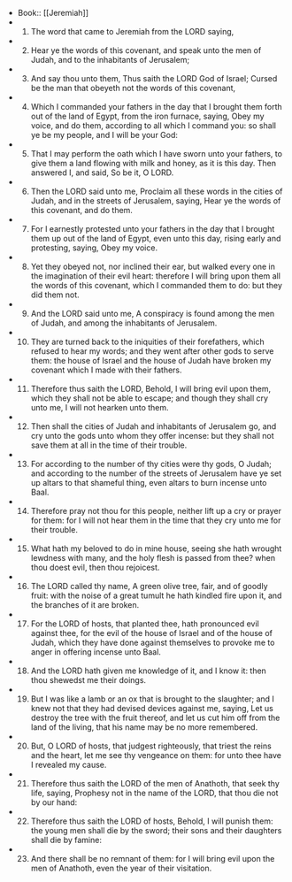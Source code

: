 - Book:: [[Jeremiah]]
- 1. The word that came to Jeremiah from the LORD saying,
- 2. Hear ye the words of this covenant, and speak unto the men of Judah, and to the inhabitants of Jerusalem;
- 3. And say thou unto them, Thus saith the LORD God of Israel; Cursed be the man that obeyeth not the words of this covenant,
- 4. Which I commanded your fathers in the day that I brought them forth out of the land of Egypt, from the iron furnace, saying, Obey my voice, and do them, according to all which I command you: so shall ye be my people, and I will be your God:
- 5. That I may perform the oath which I have sworn unto your fathers, to give them a land flowing with milk and honey, as it is this day. Then answered I, and said, So be it, O LORD.
- 6. Then the LORD said unto me, Proclaim all these words in the cities of Judah, and in the streets of Jerusalem, saying, Hear ye the words of this covenant, and do them.
- 7. For I earnestly protested unto your fathers in the day that I brought them up out of the land of Egypt, even unto this day, rising early and protesting, saying, Obey my voice.
- 8. Yet they obeyed not, nor inclined their ear, but walked every one in the imagination of their evil heart: therefore I will bring upon them all the words of this covenant, which I commanded them to do: but they did them not.
- 9. And the LORD said unto me, A conspiracy is found among the men of Judah, and among the inhabitants of Jerusalem.
- 10. They are turned back to the iniquities of their forefathers, which refused to hear my words; and they went after other gods to serve them: the house of Israel and the house of Judah have broken my covenant which I made with their fathers.
- 11. Therefore thus saith the LORD, Behold, I will bring evil upon them, which they shall not be able to escape; and though they shall cry unto me, I will not hearken unto them.
- 12. Then shall the cities of Judah and inhabitants of Jerusalem go, and cry unto the gods unto whom they offer incense: but they shall not save them at all in the time of their trouble.
- 13. For according to the number of thy cities were thy gods, O Judah; and according to the number of the streets of Jerusalem have ye set up altars to that shameful thing, even altars to burn incense unto Baal.
- 14. Therefore pray not thou for this people, neither lift up a cry or prayer for them: for I will not hear them in the time that they cry unto me for their trouble.
- 15. What hath my beloved to do in mine house, seeing she hath wrought lewdness with many, and the holy flesh is passed from thee? when thou doest evil, then thou rejoicest.
- 16. The LORD called thy name, A green olive tree, fair, and of goodly fruit: with the noise of a great tumult he hath kindled fire upon it, and the branches of it are broken.
- 17. For the LORD of hosts, that planted thee, hath pronounced evil against thee, for the evil of the house of Israel and of the house of Judah, which they have done against themselves to provoke me to anger in offering incense unto Baal.
- 18. And the LORD hath given me knowledge of it, and I know it: then thou shewedst me their doings.
- 19. But I was like a lamb or an ox that is brought to the slaughter; and I knew not that they had devised devices against me, saying, Let us destroy the tree with the fruit thereof, and let us cut him off from the land of the living, that his name may be no more remembered.
- 20. But, O LORD of hosts, that judgest righteously, that triest the reins and the heart, let me see thy vengeance on them: for unto thee have I revealed my cause.
- 21. Therefore thus saith the LORD of the men of Anathoth, that seek thy life, saying, Prophesy not in the name of the LORD, that thou die not by our hand:
- 22. Therefore thus saith the LORD of hosts, Behold, I will punish them: the young men shall die by the sword; their sons and their daughters shall die by famine:
- 23. And there shall be no remnant of them: for I will bring evil upon the men of Anathoth, even the year of their visitation.
